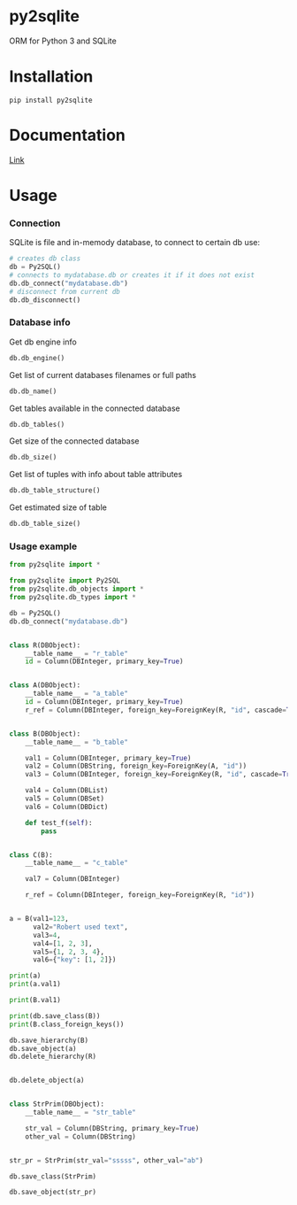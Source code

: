 # py2sqlite
ORM for Python 3 and SQLite 


# Installation
```
pip install py2sqlite
```


# Documentation 

<a href="docs/py2sqlite.html">Link</a>

# Usage

### Connection

SQLite is file and in-memody database, to connect to certain db use:
```python
# creates db class
db = Py2SQL()
# connects to mydatabase.db or creates it if it does not exist
db.db_connect("mydatabase.db") 
# disconnect from current db
db.db_disconnect()
```

### Database info

Get db engine info
```python
db.db_engine()
```

Get list of current databases filenames or full paths
```python
db.db_name()
```

Get tables available in the connected database
```python
db.db_tables()
```

Get size of the connected database
```python
db.db_size()
```

Get list of tuples with info about table attributes
```python
db.db_table_structure()
```

Get estimated size of table
```python
db.db_table_size()
```

### Usage example

```python
from py2sqlite import *

from py2sqlite import Py2SQL
from py2sqlite.db_objects import *
from py2sqlite.db_types import *

db = Py2SQL()
db.db_connect("mydatabase.db")


class R(DBObject):
    __table_name__ = "r_table"
    id = Column(DBInteger, primary_key=True)


class A(DBObject):
    __table_name__ = "a_table"
    id = Column(DBInteger, primary_key=True)
    r_ref = Column(DBInteger, foreign_key=ForeignKey(R, "id", cascade=True))


class B(DBObject):
    __table_name__ = "b_table"

    val1 = Column(DBInteger, primary_key=True)
    val2 = Column(DBString, foreign_key=ForeignKey(A, "id"))
    val3 = Column(DBInteger, foreign_key=ForeignKey(R, "id", cascade=True))

    val4 = Column(DBList)
    val5 = Column(DBSet)
    val6 = Column(DBDict)

    def test_f(self):
        pass


class C(B):
    __table_name__ = "c_table"

    val7 = Column(DBInteger)

    r_ref = Column(DBInteger, foreign_key=ForeignKey(R, "id"))


a = B(val1=123,
      val2="Robert used text",
      val3=4,
      val4=[1, 2, 3],
      val5={1, 2, 3, 4},
      val6={"key": [1, 2]})

print(a)
print(a.val1)

print(B.val1)

print(db.save_class(B))
print(B.class_foreign_keys())

db.save_hierarchy(B)
db.save_object(a)
db.delete_hierarchy(R)


db.delete_object(a)


class StrPrim(DBObject):
    __table_name__ = "str_table"

    str_val = Column(DBString, primary_key=True)
    other_val = Column(DBString)


str_pr = StrPrim(str_val="sssss", other_val="ab")

db.save_class(StrPrim)

db.save_object(str_pr)

```
